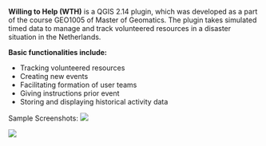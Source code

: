 **Willing to Help (WTH)** is a QGIS 2.14 plugin, which was developed as a part of the course GEO1005 of Master of Geomatics. The plugin takes simulated timed data to manage and track volunteered resources in a disaster situation in the Netherlands.

**Basic functionalities include:**  
* Tracking volunteered resources   
* Creating new events 
* Facilitating formation of user teams    
* Giving instructions prior event   
* Storing and displaying historical activity data

Sample Screenshots:
![](https://gouz.tinytake.com/media/6b20af?filename=1516422972975_20-01-2018-05-36-02.png&&type=attachment&&&_felix_session_id=c27c3f5a6df7c7063ee46d999af5163b&salt=MjI4NDU3Ml83MDIwNzE5)

![](https://gouz.tinytake.com/media/6b20b5?filename=1516423064380_20-01-2018-05-37-34.png&&type=attachment&&&_felix_session_id=c27c3f5a6df7c7063ee46d999af5163b&salt=MjI4NDU3N183MDIwNzI1)
